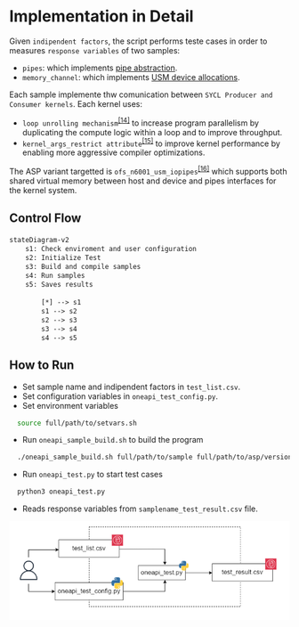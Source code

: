 # Implementation in Detail
Given `indipendent factors`, the script performs teste cases in order to measures `response variables` of two samples:
* `pipes`: which implements [pipe abstraction](../doc/intel_oneAPI.md#ch_pipes).
* `memory_channel`: which implements [USM device allocations](../doc/intel_oneAPI.md#ch_usm).

Each sample implemente thw comunication between `SYCL Producer and Consumer kernels`. Each kernel uses:
* `loop unrolling mechanism`<sup>[[14]](../doc/references.md#ref_lunroll_sample)</sup> to increase program parallelism by duplicating the compute logic within a loop and to improve throughput.
* `kernel_args_restrict attribute`<sup>[[15]](../doc/references.md#ref_karg_sample)</sup> to improve kernel performance by enabling more aggressive compiler optimizations.


The ASP variant targetted is `ofs_n6001_usm_iopipes`<sup>[[16]](doc/references.md#ref_asp)</sup> which supports both shared virtual memory between host and device and pipes interfaces for the kernel system.

## Control Flow <a name="ch_flow_control"></a>
```mermaid
stateDiagram-v2
    s1: Check enviroment and user configuration
    s2: Initialize Test
    s3: Build and compile samples
    s4: Run samples
    s5: Saves results
        
        [*] --> s1
        s1 --> s2
        s2 --> s3
        s3 --> s4
        s4 --> s5
```


## How to Run <a name="ch_run"></a>
* Set sample name and indipendent factors in `test_list.csv`.
* Set configuration variables in `oneapi_test_config.py`. 
* Set environment variables
```bash
  source full/path/to/setvars.sh 
```
* Run `oneapi_sample_build.sh` to build the program
```bash
  ./oneapi_sample_build.sh full/path/to/sample full/path/to/asp/version asp_version asp_variant
```
* Run `oneapi_test.py` to start test cases
```bash
  python3 oneapi_test.py
```
* Reads response variables from `samplename_test_result.csv` file.

<p align="center">
  <img src="../doc/img/test_flow.png" width="600">
</p>